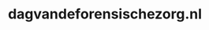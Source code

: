 ---
layout: post
title:  "dagvandeforensischezorg.nl"
internal_url:  "/data/dagvandeforensischezorg.nl.html"
categories: dutchgov
---
